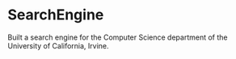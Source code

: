 # SearchEngine
Built a search engine for the Computer Science department of the University of California, Irvine.
